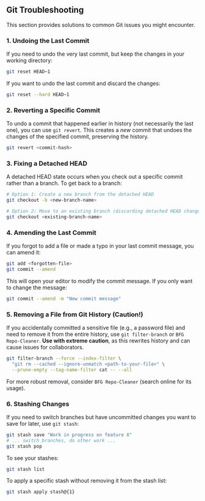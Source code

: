 ## Git Troubleshooting

This section provides solutions to common Git issues you might encounter.

### 1. Undoing the Last Commit

If you need to undo the very last commit, but keep the changes in your working directory:

```bash
git reset HEAD~1
```

If you want to undo the last commit and discard the changes:

```bash
git reset --hard HEAD~1
```

### 2. Reverting a Specific Commit

To undo a commit that happened earlier in history (not necessarily the last one), you can use `git revert`. This creates a *new* commit that undoes the changes of the specified commit, preserving the history.

```bash
git revert <commit-hash>
```

### 3. Fixing a Detached HEAD

A detached HEAD state occurs when you check out a specific commit rather than a branch. To get back to a branch:

```bash
# Option 1: Create a new branch from the detached HEAD
git checkout -b <new-branch-name>

# Option 2: Move to an existing branch (discarding detached HEAD changes)
git checkout <existing-branch-name>
```

### 4. Amending the Last Commit

If you forgot to add a file or made a typo in your last commit message, you can amend it:

```bash
git add <forgotten-file>
git commit --amend
```

This will open your editor to modify the commit message. If you only want to change the message:

```bash
git commit --amend -m "New commit message"
```

### 5. Removing a File from Git History (Caution!)

If you accidentally committed a sensitive file (e.g., a password file) and need to remove it from the entire history, use `git filter-branch` or `BFG Repo-Cleaner`. **Use with extreme caution**, as this rewrites history and can cause issues for collaborators.

```bash
git filter-branch --force --index-filter \
  "git rm --cached --ignore-unmatch <path-to-your-file>" \
  --prune-empty --tag-name-filter cat -- --all
```

For more robust removal, consider `BFG Repo-Cleaner` (search online for its usage).

### 6. Stashing Changes

If you need to switch branches but have uncommitted changes you want to save for later, use `git stash`:

```bash
git stash save "Work in progress on feature X"
# ... switch branches, do other work ...
git stash pop
```

To see your stashes:

```bash
git stash list
```

To apply a specific stash without removing it from the stash list:

```bash
git stash apply stash@{1}
```